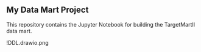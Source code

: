 ## My Data Mart Project

This repository contains the Jupyter Notebook for building the TargetMartII data mart.

!DDL.drawio.png 
